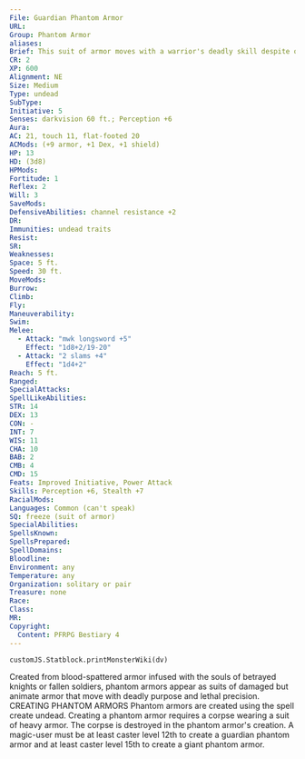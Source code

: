 ```yaml
---
File: Guardian Phantom Armor
URL: 
Group: Phantom Armor
aliases: 
Brief: This suit of armor moves with a warrior's deadly skill despite obviously being empty.
CR: 2
XP: 600
Alignment: NE
Size: Medium
Type: undead
SubType: 
Initiative: 5
Senses: darkvision 60 ft.; Perception +6
Aura: 
AC: 21, touch 11, flat-footed 20
ACMods: (+9 armor, +1 Dex, +1 shield)
HP: 13
HD: (3d8)
HPMods: 
Fortitude: 1
Reflex: 2
Will: 3
SaveMods: 
DefensiveAbilities: channel resistance +2
DR: 
Immunities: undead traits
Resist: 
SR: 
Weaknesses: 
Space: 5 ft.
Speed: 30 ft.
MoveMods: 
Burrow: 
Climb: 
Fly: 
Maneuverability: 
Swim: 
Melee: 
  - Attack: "mwk longsword +5"
    Effect: "1d8+2/19-20"
  - Attack: "2 slams +4"
    Effect: "1d4+2"
Reach: 5 ft.
Ranged: 
SpecialAttacks: 
SpellLikeAbilities: 
STR: 14
DEX: 13
CON: -
INT: 7
WIS: 11
CHA: 10
BAB: 2
CMB: 4
CMD: 15
Feats: Improved Initiative, Power Attack
Skills: Perception +6, Stealth +7
RacialMods: 
Languages: Common (can't speak)
SQ: freeze (suit of armor)
SpecialAbilities: 
SpellsKnown: 
SpellsPrepared: 
SpellDomains: 
Bloodline: 
Environment: any
Temperature: any
Organization: solitary or pair
Treasure: none
Race: 
Class: 
MR: 
Copyright:
  Content: PFRPG Bestiary 4
---
```

```dataviewjs
customJS.Statblock.printMonsterWiki(dv)
```
Created from blood-spattered armor infused with the souls of betrayed knights or fallen soldiers, phantom armors appear as suits of damaged but animate armor that move with deadly purpose and lethal precision.  CREATING PHANTOM ARMORS Phantom armors are created using the spell create undead. Creating a phantom armor requires a corpse wearing a suit of heavy armor. The corpse is destroyed in the phantom armor's creation. A magic-user must be at least caster level 12th to create a guardian phantom armor and at least caster level 15th to create a giant phantom armor.
